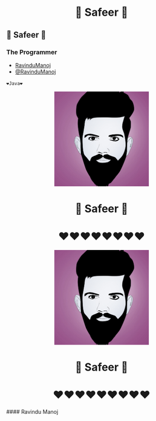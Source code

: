 <div align="center">
<h1>🐲  Safeer  🐲</h1>
</div>


## 🐲  Safeer  🐲  
### The Programmer

- [RavinduManoj](https://github.com/RavinduManoj)
- [@RavinduManoj](https://t.me/RavinduManoj)

```
❤Java❤
```

<div align="center">
  <img src="https://github.com/safeersafi/safeersafi/blob/b39e3564c334a205eaa409fd867f80af5f3385fb/IMG-20210630-WA0017.jpg" width="250" height="250">
  <h1>🐲  Safeer  🐲</h1>
  <h1>❤❤❤❤❤❤❤❤</h1>
</div>


<div align="center">
  <img src="https://github.com/safeersafi/safeersafi/blob/b39e3564c334a205eaa409fd867f80af5f3385fb/IMG-20210630-WA0017.jpg" width="250" height="250">
  <h1>🐲  Safeer  🐲</h1>
  <h1>❤❤❤❤❤❤❤❤❤</h1>
</div>
#### Ravindu Manoj
